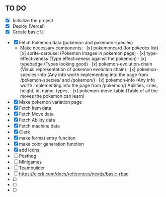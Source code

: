 ## TO DO

- [x] Initialize the project
- [x] Deploy (Vercel)
- [x] Create basic UI
<!-- POKEMON -->
- [x] Fetch Pokemon data (pokemon and pokemon-species)
  - Make necessary components:
    · [x] pokemoncard (for pokedex list)
    · [x] sprite-carousel (Pokemon images in pokemon page)
    · [x] type-effectiveness (Type effectiveness against the pokemon)
    · [x] typebadge (Types looking good)
    · [x] pokemon-evolution-chain (Visual representation of pokemon evolution chain)
    · [x] pokemon-species-info (Any info worth implementing into the page from /pokemon-species/ and /pokemon/)
    · [x] pokemon-info (Any info worth implementing into the page from /pokemon/)
    Abilities, cries, height, id, name, types,
    · [x] pokemon-move-table (Table of all the moves the pokemon can learn)
- [x] Make pokemon variation page
- [x] Fetch Item data
- [x] Fetch Move data
- [x] Fetch Ability data
- [x] Fetch machine data
- [x] Clerk
- [x] make format entry funciton
- [x] make color generation function
- [x] add icons
- [ ] Posthog
- [ ] Minigames
- [ ] Teambuilder
- [ ] https://clerk.com/docs/references/nextjs/basic-rbac
- [ ]
- [ ]
- [ ]

